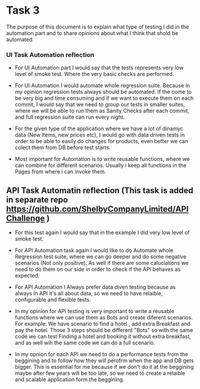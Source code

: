 
# Task 3

The purpose of this document is to explain what type of testing I did in the automation part and to share opinions about what I think that shold be automated

### UI Task Automation reflection 

* For UI Automation part I would say that the tests represents very low level of smoke test. Where the very basic checks are performed. 
* For UI Automation I would automate whole regression suite. Because in my opinion regression tests always should be automated. If the come to be very big and time consuming and if we want to execute them on each commit, I would say that we need to group our tests in smaller suites, where we will be able to run them as Sanity Checks after each commit, and full regression suite can run every night. 

* For the given type of the application where we have a lot of dinamyc data (New Items, new prices etc), I would go with data driven tests in order to be able to easily do changes for products, even better we can colect them from DB before test starts. 

* Most important for Automation is to write reusable functions, where we can combine for different scenarios. Usually i keep all functions in the Pages from where i can invoke them. 



## API Task Automatin reflection (This task is added in separate repo https://github.com/ShelbyCompanyLimited/APIChallenge ) 

* For this test again I would say that in the example I did very low level of smoke test. 
* For API Automation task again I would like to do Automate whole Regression test suite, where we can go deeper and do some negative scenarios (Not only positive). As well if there are some caluclations we need to do them on our side in order to check if the API behaves as expected. 
* For API Automation I Always prefer data diven testing because as always in API it's all about data, so we need to have relaible, configurable and flexible tests. 
* In my opinion for API testing is very important to write a reusable functions where we can use them as Bots and create diferent scenarios. For example: We have scenario to find a hotel , add extra Breakfast and pay the hotel. Those 3 steps should be different "Bots" so with the same code we can test Finding a hotel and booking it without extra breakfast, and as well wih the same code we can do a full scenario.

* In my opnion for each API we need to do a performance tests from the beggining and to follow how they will perofrm when the app and DB gets bigger. This is essential for me because if we don't do it at the beggining maybe after few years will be too late, so we need to create a relaible and scalable application form the beggining. 


